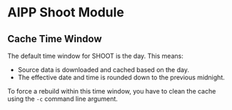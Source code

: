 # AIPP Shoot Module

## Cache Time Window

The default time window for SHOOT is the day. This means:

* Source data is downloaded and cached based on the day.
* The effective date and time is rounded down to the previous midnight.

To force a rebuild within this time window, you have to clean the cache using the `-c` command line argument.
